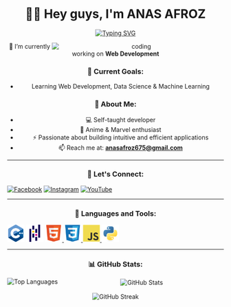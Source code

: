 <div align="center">

# 👨‍💻 Hey guys, I'm ANAS AFROZ

[![Typing SVG](https://readme-typing-svg.demolab.com?font=JetBrains+Mono&weight=600&size=22&pause=1000&color=00F7FF&center=true&vCenter=true&random=false&width=600&lines=Passionate+Developer+%F0%9F%92%BB;Anime+Enthusiast+%F0%9F%8E%AD;Turning+Dreams+into+Reality+%F0%9F%92%A1)](https://git.io/typing-svg)

<img align="right" alt="coding" width="400" src="https://user-images.githubusercontent.com/55389276/140866485-8fb1c876-9a8f-4d6a-98dc-08c4981eaf70.gif" />

🔭 I’m currently working on **Web Development**

### 🎯 Current Goals:
- Learning Web Development, Data Science & Machine Learning

### 💬 About Me:
- 💻 Self-taught developer
- 🎥 Anime & Marvel enthusiast
- ⚡ Passionate about building intuitive and efficient applications
- 📫 Reach me at: **anasafroz675@gmail.com**

---

### 🤝 Let's Connect:

<p align="left">
<a href="https://fb.com/__anas___.1" target="_blank"><img src="https://raw.githubusercontent.com/rahuldkjain/github-profile-readme-generator/master/src/images/icons/Social/facebook.svg" alt="Facebook" width="40" height="40" /></a>
<a href="https://instagram.com/__anas___.1" target="_blank"><img src="https://raw.githubusercontent.com/rahuldkjain/github-profile-readme-generator/master/src/images/icons/Social/instagram.svg" alt="Instagram" width="40" height="40" /></a>
<a href="https://www.youtube.com/c/anasafroz" target="_blank"><img src="https://raw.githubusercontent.com/rahuldkjain/github-profile-readme-generator/master/src/images/icons/Social/youtube.svg" alt="YouTube" width="40" height="40" /></a>
</p>

---

### 🧰 Languages and Tools:

<p align="left">
<a href="https://www.w3schools.com/cpp/" target="_blank"><img src="https://raw.githubusercontent.com/devicons/devicon/master/icons/cplusplus/cplusplus-original.svg" alt="C++" width="40" height="40" /></a>
<a href="https://pandas.pydata.org/" target="_blank"><img src="https://raw.githubusercontent.com/devicons/devicon/2ae2a900d2f041da66e950e4d48052658d850630/icons/pandas/pandas-original.svg" alt="Pandas" width="40" height="40" /></a>
  <a href="https://developer.mozilla.org/en-US/docs/Web/HTML" target="_blank">
    <img src="https://raw.githubusercontent.com/devicons/devicon/master/icons/html5/html5-original.svg" alt="HTML5" width="40" height="40"/>
  </a>
    <a href="https://developer.mozilla.org/en-US/docs/Web/CSS" target="_blank">
    <img src="https://raw.githubusercontent.com/devicons/devicon/master/icons/css3/css3-original.svg" alt="CSS3" width="40" height="40"/>
  </a>
  <a href="https://developer.mozilla.org/en-US/docs/Web/JavaScript" target="_blank">
    <img src="https://raw.githubusercontent.com/devicons/devicon/master/icons/javascript/javascript-original.svg" alt="JavaScript" width="40" height="40"/>
  </a>
<a href="https://www.python.org" target="_blank"><img src="https://raw.githubusercontent.com/devicons/devicon/master/icons/python/python-original.svg" alt="Python" width="40" height="40" /></a>
</p>

---

### 📊 GitHub Stats:

<p>
<img align="left" src="https://github-readme-stats.vercel.app/api/top-langs?username=anasafroz&show_icons=true&locale=en&layout=compact" alt="Top Languages" />
</p>

<p>&nbsp;<img align="center" src="https://github-readme-stats.vercel.app/api?username=anasafroz&show_icons=true&locale=en" alt="GitHub Stats" /></p>

<p><img align="center" src="https://github-readme-streak-stats.herokuapp.com/?user=anasafroz" alt="GitHub Streak" /></p>

</div>

